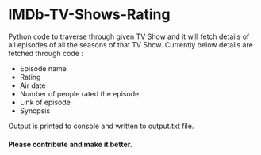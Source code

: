 # IMDb-TV-Shows-Rating

Python code to traverse through given TV Show and it will fetch details of all episodes of all the seasons of that TV Show.
Currently below details are fetched through code :
* Episode name
* Rating
* Air date
* Number of people rated the episode
* Link of episode
* Synopsis

Output is printed to console and written to output.txt file.

#### Please contribute and make it better.